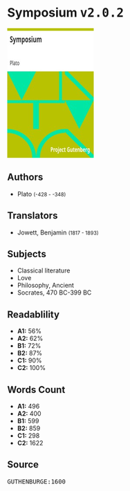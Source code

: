 # Symposium <kbd>v2.0.2</kbd>

![](./cover.medium.jpg "")

## Authors


 - Plato <small>(-428 - -348)</small>

## Translators


 - Jowett, Benjamin <small>(1817 - 1893)</small>

## Subjects


 - Classical literature
 - Love
 - Philosophy, Ancient
 - Socrates, 470 BC-399 BC

## Readablility


 - **A1:** 56%
 - **A2:** 62%
 - **B1:** 72%
 - **B2:** 87%
 - **C1:** 90%
 - **C2:** 100%

## Words Count


 - **A1:** 496
 - **A2:** 400
 - **B1:** 599
 - **B2:** 859
 - **C1:** 298
 - **C2:** 1622

## Source


<kbd>GUTHENBURGE:1600</kbd>
